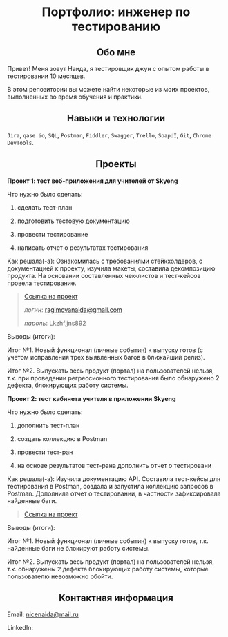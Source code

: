 <h1 align="center">Портфолио: инженер по тестированию</h1>

<h2 align="center">Обо мне</h3>

Привет! Меня зовут Наида, я тестировщик джун с опытом работы в тестировании 10 месяцев.

В этом репозитории вы можете найти некоторые из моих проектов, выполненных во время обучения и практики.

<h2 align="center">Навыки и технологии</h2>

`Jira`, `qase.io`, `SQL`, `Postman`, `Fiddler`, `Swagger`, `Trello`,
`SoapUI`, `Git`, `Chrome DevTools`.

<h2 align="center">Проекты</h2>

**Проект 1: тест веб-приложения для учителей от Skyeng**

Что нужно было сделать:

1. сделать тест-план

2. подготовить тестовую документацию

3. провести тестирование

4. написать отчет о результатах тестирования

Как решала(-а): Ознакомилась с требованиями стейкхолдеров, с документацией к проекту, изучила макеты, составила декомпозицию продукта. На основании составленных чек-листов и тест-кейсов провела тестирование.

> [Ссылка на проект](https://ragimovna.atlassian.net/wiki/spaces/1/pages/4784185/1+2)
>
> *логин*: ragimovanaida@gmail.com
>
> *пароль*: Lkzhf,jns892

Выводы (итоги):

Итог №1. Новый функционал (личные события) к выпуску готов (с учетом исправления трех выявленных багов в ближайший релиз).

Итог №2. Выпускать весь продукт (портал) на пользователей нельзя, т.к. при проведении регрессионного тестирования было обнаружено 2 дефекта, блокирующих работу системы.

**Проект 2: тест кабинета учителя в приложении Skyeng**

Что нужно было сделать:

1. дополнить тест-план

2. создать коллекцию в Postman

3. провести тест-ран

4. на основе результатов тест-рана дополнить отчет о тестировани

Как решала(-а): Изучила документацию API. Составила тест-кейсы для тестирования в Postman, создала и запустила коллекцию запросов в Postman. Дополнила отчет о тестировании, в частности зафиксировала найденные баги.

> [Ссылка на проект](https://ragimovna.atlassian.net/wiki/spaces/1/pages/4784185/1+2)

Выводы (итоги):

Итог №1. Новый функционал (личные события) к выпуску готов, т.к. найденные баги не блокируют работу системы.

Итог №2. Выпускать весь продукт (портал) на пользователей нельзя, т.к. обнаружены 2 дефекта блокирующих работу системы, которые пользователю невозможно обойти. 

<h2 align="center">Контактная информация</h3>

Email: nicenaida@mail.ru

LinkedIn: 
